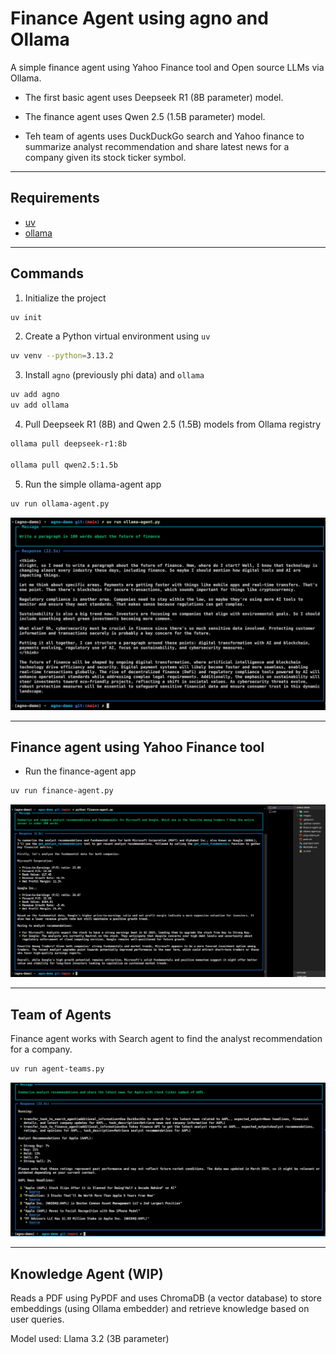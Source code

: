 # Finance Agent using agno and Ollama

A simple finance agent using Yahoo Finance tool and Open source LLMs via Ollama.

- The first basic agent uses Deepseek R1 (8B parameter) model.

- The finance agent uses Qwen 2.5 (1.5B parameter) model.

- Teh team of agents uses DuckDuckGo search and Yahoo finance to summarize analyst recommendation and share latest news for a company given its stock ticker symbol.

---

## Requirements

- [uv](https://github.com/astral-sh/uv)
- [ollama](https://github.com/ollama)

---

## Commands

1. Initialize the project

```bash
uv init
```

2. Create a Python virtual environment using `uv`

```bash
uv venv --python=3.13.2
```

3. Install `agno` (previously phi data) and `ollama`

```bash
uv add agno
uv add ollama
```

4. Pull Deepseek R1 (8B) and Qwen 2.5 (1.5B) models from Ollama registry

```bash
ollama pull deepseek-r1:8b

ollama pull qwen2.5:1.5b
```

5. Run the simple ollama-agent app

```bash
uv run ollama-agent.py
```

![Simple Ollama Agent](./images/ollama-agent.png)

---

## Finance agent using Yahoo Finance tool

- Run the finance-agent app

```bash
uv run finance-agent.py
```

![Finance Agent](./images/finance-agent.png)

---

## Team of Agents

Finance agent works with Search agent to find the analyst recommendation for a company.

```bash
uv run agent-teams.py
```

![Team of Agents](./images/agent-teams.png)

---

## Knowledge Agent (WIP)

Reads a PDF using PyPDF and uses ChromaDB (a vector database) to store embeddings (using Ollama embedder) and retrieve knowledge based on user queries.

Model used: Llama 3.2 (3B parameter)

